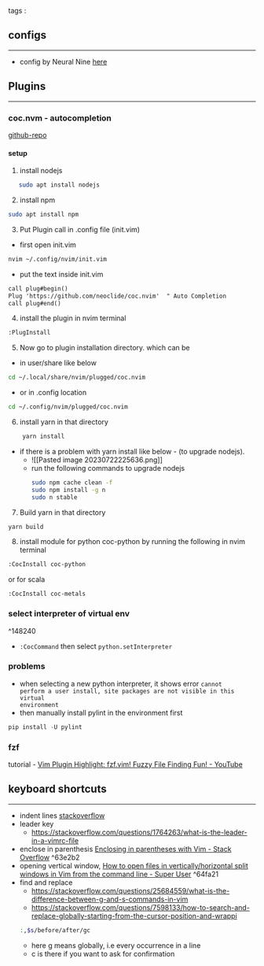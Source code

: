 tags : 
## configs
---
- config by Neural Nine [here](https://github.com/NeuralNine/config-files/blob/master/init.vim)

## Plugins
---
### coc.nvm - autocompletion 
[github-repo](https://github.com/neoclide/coc.nvim)
#### setup
1. install nodejs
 ```sh
	sudo apt install nodejs
```
2. install npm
```sh
sudo apt install npm
```
 
3. Put Plugin call in .config file (init.vim)
- first open init.vim
```sh
nvim ~/.config/nvim/init.vim
```
- put the text inside init.vim
```txt
call plug#begin()
Plug 'https://github.com/neoclide/coc.nvim'  " Auto Completion
call plug#end()
```
4. install the plugin in nvim terminal
```sh
:PlugInstall
```
5. Now go to plugin installation directory. which can be
- in user/share like below
```sh
cd ~/.local/share/nvim/plugged/coc.nvim
```
- or in .config location
```sh
cd ~/.config/nvim/plugged/coc.nvim
```
6. install yarn in that directory
```sh
	yarn install
```
- if there is a problem with yarn install like below - (to upgrade nodejs). 
	- ![[Pasted image 20230722225636.png]]
	- run the following commands to upgrade nodejs
		```sh
		sudo npm cache clean -f
		sudo npm install -g n
		sudo n stable
		```
7. Build yarn in that directory
```sh
yarn build
```
8. install module for python coc-python by running the following in nvim terminal
```txt
:CocInstall coc-python
```
or for scala
```
:CocInstall coc-metals
```

### select interpreter of virtual env

^148240

- <code>:CocCommand</code> then select <code>python.setInterpreter</code>
### problems
- when selecting a new python interpreter, it shows error 
<code>cannot perform a user install, site packages are not visible in this virtual environment</code>
- then manually install pylint in the environment first
 ```python
pip install -U pylint
```
### fzf
tutorial - [Vim Plugin Highlight: fzf.vim! Fuzzy File Finding Fun! - YouTube](https://www.youtube.com/watch?v=DpURGnb4Fyk)


## keyboard shortcuts
---
- indent lines [stackoverflow](https://stackoverflow.com/questions/235839/indent-multiple-lines-quickly-in-vi)
- leader key
	- https://stackoverflow.com/questions/1764263/what-is-the-leader-in-a-vimrc-file
- enclose in parenthesis [Enclosing in parentheses with Vim - Stack Overflow](https://stackoverflow.com/questions/8070892/enclosing-in-parentheses-with-vim) ^63e2b2
- opening vertical window, [How to open files in vertically/horizontal split windows in Vim from the command line - Super User](https://superuser.com/questions/486532/how-to-open-files-in-vertically-horizontal-split-windows-in-vim-from-the-command) ^64fa21
- find and replace
	- https://stackoverflow.com/questions/25684559/what-is-the-difference-between-g-and-s-commands-in-vim
	- https://stackoverflow.com/questions/7598133/how-to-search-and-replace-globally-starting-from-the-cursor-position-and-wrappi
	```sh
	:,$s/before/after/gc
	```
	- here g means globally, i.e every occurrence in a line
	- c is there if you want to ask for confirmation